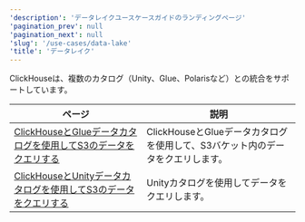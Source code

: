 ```yaml
---
'description': 'データレイクユースケースガイドのランディングページ'
'pagination_prev': null
'pagination_next': null
'slug': '/use-cases/data-lake'
'title': 'データレイク'
---
```




ClickHouseは、複数のカタログ（Unity、Glue、Polarisなど）との統合をサポートしています。

| ページ | 説明 |
|-----|-----|
| [ClickHouseとGlueデータカタログを使用してS3のデータをクエリする](/use-cases/data-lake/glue-catalog) | ClickHouseとGlueデータカタログを使用して、S3バケット内のデータをクエリします。 |
| [ClickHouseとUnityデータカタログを使用してS3のデータをクエリする](/use-cases/data-lake/unity-catalog) | Unityカタログを使用してデータをクエリします。 |

